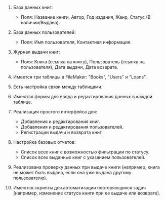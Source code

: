 1. База данных книг:
   - Поля: Название книги, Автор, Год издания, Жанр, Статус (В наличии/Выдана).

2. База данных пользователей:
   - Поля: Имя пользователя, Контактная информация.

3. Журнал выдачи книг:
   - Поля: Книга (ссылка на книгу), Пользователь (ссылка на пользователя), Дата выдачи, Дата возврата.

4. Имеется три таблицы в FileMaker: "Books", "Users" и "Loans".
5. Есть настройка связи между таблицами.
6. Имеются формы для ввода и редактирования данных в каждой таблице.
7. Реализация простого интерфейса для:
   - Добавления и редактирования книг.
   - Добавления и редактирования пользователей.
   - Регистрации выдачи и возврата книг.
8. Настройка базовых отчетов:
   - Список всех книг с возможностью фильтрации по статусу.
   - Список всех выданных книг с указанием пользователей.
9. Реализована проверку данных при выдаче книги (например, книга не может быть выдана, если она уже выдана другому пользователю).
10. Имеются скрипты для автоматизации повторяющихся задач (например, изменение статуса книги при ее выдаче или возврате).

